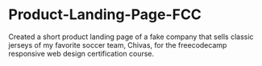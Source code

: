 # Product-Landing-Page-FCC
Created a short product landing page of a fake company that sells classic jerseys of my favorite soccer team, Chivas, for the freecodecamp responsive web design certification course.
